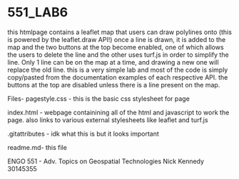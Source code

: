 # 551_LAB6

this htmlpage contains a leaflet map that users can draw polylines onto (this is powered by the leaflet.draw API!) once a line is drawn, it is added to the map and the two buttons at the top become enabled, one of which allows the users to delete the line and the other uses turf.js in order to simplify the line. Only 1 line can be on the map at a time, and drawing a new one will replace the old line. this is a very simple lab and most of the code is simply copy/pasted from the documentation examples of each respective API. the buttons at the top are disabled unless there is a line present on the map.

Files-
pagestyle.css - this is the basic css stylesheet for page

index.html - webpage containining all of the html and javascript to work the page. also links to various external stylesheets like leaflet and turf.js

.gitattributes - idk what this is but it looks important

readme.md- this file

ENGO 551 - Adv. Topics on Geospatial Technologies Nick Kennedy 30145355
